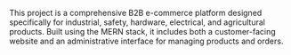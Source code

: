 This project is a comprehensive B2B e-commerce platform designed specifically for industrial, safety, hardware, electrical, and agricultural products. Built using the MERN stack, it includes both a customer-facing website and an administrative interface for managing products and orders.
